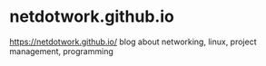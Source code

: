 # netdotwork.github.io
https://netdotwork.github.io/
blog about networking, linux, project management, programming

